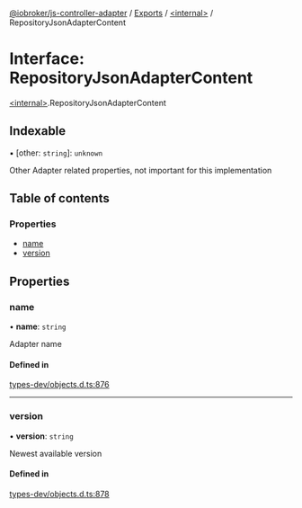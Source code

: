 [@iobroker/js-controller-adapter](../README.md) / [Exports](../modules.md) / [\<internal\>](../modules/internal_.md) / RepositoryJsonAdapterContent

# Interface: RepositoryJsonAdapterContent

[\<internal\>](../modules/internal_.md).RepositoryJsonAdapterContent

## Indexable

▪ [other: `string`]: `unknown`

Other Adapter related properties, not important for this implementation

## Table of contents

### Properties

- [name](internal_.RepositoryJsonAdapterContent.md#name)
- [version](internal_.RepositoryJsonAdapterContent.md#version)

## Properties

### name

• **name**: `string`

Adapter name

#### Defined in

[types-dev/objects.d.ts:876](https://github.com/ioBroker/ioBroker.js-controller/blob/d68ed299/packages/types-dev/objects.d.ts#L876)

___

### version

• **version**: `string`

Newest available version

#### Defined in

[types-dev/objects.d.ts:878](https://github.com/ioBroker/ioBroker.js-controller/blob/d68ed299/packages/types-dev/objects.d.ts#L878)
